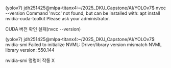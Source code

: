 (yolov7) jdh251425@mlpa-titanx4:~/2025_DKU_Capstone/AI/YOLOv7$ nvcc --version
Command 'nvcc' not found, but can be installed with:
apt install nvidia-cuda-toolkit
Please ask your administrator.

CUDA 버전 확인 실패(nvcc --version)

(yolov7) jdh251425@mlpa-titanx4:~/2025_DKU_Capstone/AI/YOLOv7$ nvidia-smi
Failed to initialize NVML: Driver/library version mismatch
NVML library version: 550.144

nvidia-smi 명령어 작동 X